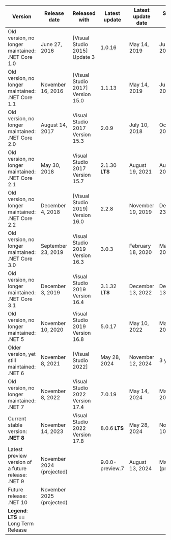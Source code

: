 | Version | Release date | Released with | Latest update | Latest update date | Support ends     | Support Lifetime |
| --- | --- | --- | --- | --- | --- | --- |
| Old version, no longer maintained: .NET Core 1.0 | June 27, 2016     | [Visual Studio 2015]   Update 3 | 1.0.16 | May 14, 2019 | June 27, 2019 | 3 years |
| Old version, no longer maintained: .NET Core 1.1 | November 16, 2016     | [Visual Studio 2017]   Version 15.0 | 1.1.13 | May 14, 2019 | June 27, 2019 | 2.5 years |
| Old version, no longer maintained: .NET Core 2.0 | August 14, 2017  | Visual Studio 2017 Version 15.3 | 2.0.9 | July 10, 2018 | October 1, 2018 | 1.25 years |
| Old version, no longer maintained: .NET Core 2.1 | May 30, 2018  | Visual Studio 2017 Version 15.7 | 2.1.30 **LTS**   | August 19, 2021 | August 21, 2021 | 3.25 years |
| Old version, no longer maintained: .NET Core 2.2 | December 4, 2018  | [Visual Studio 2019]   Version 16.0 | 2.2.8 | November 19, 2019 | December 23, 2019 | 0.9 years |
| Old version, no longer maintained: .NET Core 3.0 | September 23, 2019     | Visual Studio 2019 Version 16.3 | 3.0.3 | February 18, 2020 | March 3, 2020 | 0.5 years |
| Old version, no longer maintained: .NET Core 3.1 | December 3, 2019     | Visual Studio 2019 Version 16.4 | 3.1.32 **LTS**   | December 13, 2022 | December 13, 2022 | 3 years |
| Old version, no longer maintained: .NET 5 | November 10, 2020 | Visual Studio 2019 Version 16.8 | 5.0.17 | May 10, 2022 | May 10, 2022 | 1.5 years |
| Older version, yet still maintained: .NET 6 | November 8, 2021  | [Visual Studio 2022]   | May 28, 2024 | November 12, 2024 | 3 years |
| Old version, no longer maintained: .NET 7 | November 8, 2022  | Visual Studio 2022 Version 17.4 | 7.0.19 | May 14, 2024 | May 14, 2024 | 1.5 years |
| Current stable version: **.NET 8** | November 14, 2023  | Visual Studio 2022 Version 17.8 | 8.0.6 **LTS**   | May 28, 2024 | November 10, 2026 | 3 years |
| Latest preview version of a future release: .NET 9 | November 2024 (projected) |     | 9.0.0-preview.7 | August 13, 2024 | May 2026 (projected) | 1.5 years (projected) |
| Future release: .NET 10 | November 2025 (projected) |     |   |
| **Legend**: **LTS** == Long Term Release |     |     |     |     |     |     |